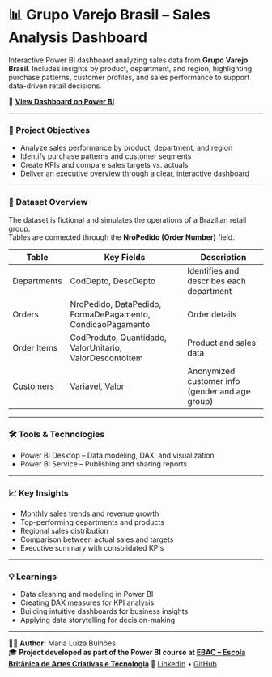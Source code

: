# 📊 Grupo Varejo Brasil – Sales Analysis Dashboard

Interactive Power BI dashboard analyzing sales data from **Grupo Varejo Brasil**. Includes insights by product, department, and region, highlighting purchase patterns, customer profiles, and sales performance to support data-driven retail decisions.

🔗 **[View Dashboard on Power BI](https://app.powerbi.com/view?r=eyJrIjoiZThmNzQ4MGQtYTA4ZC00ZDM2LWE5MjktMWZkYjhmODU5YWViIiwidCI6IjEwNDdhYjVlLTdjYjAtNDY1ZS05ZjcyLTk1NDVhOWVkYTIxYyJ9)**

---

### 🎯 Project Objectives
- Analyze sales performance by product, department, and region  
- Identify purchase patterns and customer segments  
- Create KPIs and compare sales targets vs. actuals  
- Deliver an executive overview through a clear, interactive dashboard  

---

### 🧩 Dataset Overview
The dataset is fictional and simulates the operations of a Brazilian retail group.  
Tables are connected through the **NroPedido (Order Number)** field.

| Table | Key Fields | Description |
|--------|-------------|-------------|
| Departments | CodDepto, DescDepto | Identifies and describes each department |
| Orders | NroPedido, DataPedido, FormaDePagamento, CondicaoPagamento | Order details |
| Order Items | CodProduto, Quantidade, ValorUnitario, ValorDescontoItem | Product and sales data |
| Customers | Variavel, Valor | Anonymized customer info (gender and age group) |

---

### 🛠️ Tools & Technologies
- Power BI Desktop – Data modeling, DAX, and visualization  
- Power BI Service – Publishing and sharing reports
  
---

### 📈 Key Insights
- Monthly sales trends and revenue growth  
- Top-performing departments and products  
- Regional sales distribution  
- Comparison between actual sales and targets  
- Executive summary with consolidated KPIs  

---

### 💡 Learnings
- Data cleaning and modeling in Power BI  
- Creating DAX measures for KPI analysis  
- Building intuitive dashboards for business insights  
- Applying data storytelling for decision-making  

---

👩‍💻 **Author:** Maria Luiza Bulhões  
🎓 **Project developed as part of the Power BI course at [EBAC – Escola Britânica de Artes Criativas e Tecnologia](https://ebaconline.com.br/)** 
🔗 [LinkedIn](https://www.linkedin.com/in/maria-luiza-bulh%C3%B5es-472949a0/) • [GitHub](https://github.com/luizaabulhoes)

